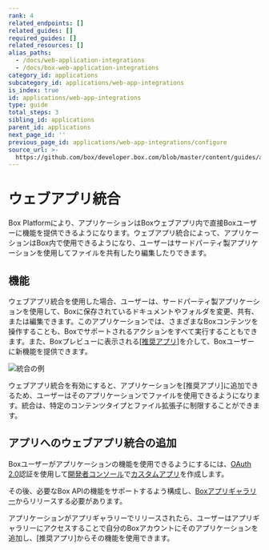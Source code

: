 ```yaml
---
rank: 4
related_endpoints: []
related_guides: []
required_guides: []
related_resources: []
alias_paths:
  - /docs/web-application-integrations
  - /docs/box-web-application-integrations
category_id: applications
subcategory_id: applications/web-app-integrations
is_index: true
id: applications/web-app-integrations
type: guide
total_steps: 3
sibling_id: applications
parent_id: applications
next_page_id: ''
previous_page_id: applications/web-app-integrations/configure
source_url: >-
  https://github.com/box/developer.box.com/blob/master/content/guides/applications/web-app-integrations/index.md
---
```

# ウェブアプリ統合

Box Platformにより、アプリケーションはBoxウェブアプリ内で直接Boxユーザーに機能を提供できるようになります。ウェブアプリ統合によって、アプリケーションはBox内で使用できるようになり、ユーザーはサードパーティ製アプリケーションを使用してファイルを共有したり編集したりできます。

## 機能

ウェブアプリ統合を使用した場合、ユーザーは、サードパーティ製アプリケーションを使用して、Boxに保存されているドキュメントやフォルダを変更、共有、または編集できます。このアプリケーションでは、さまざまなBoxコンテンツを操作することも、Boxでサポートされるアクションをすべて実行することもできます。また、Boxプレビューに表示される\[[推奨アプリ][recommended-apps]]を介して、Boxユーザーに新機能を提供できます。

<ImageFrame border shadow width="600" center>

![統合の例](../images/recommended-apps-preview.png)

</ImageFrame>

ウェブアプリ統合を有効にすると、アプリケーションを\[推奨アプリ]に追加できるため、ユーザーはそのアプリケーションでファイルを使用できるようになります。統合は、特定のコンテンツタイプとファイル拡張子に制限することができます。

## アプリへのウェブアプリ統合の追加

Boxユーザーがアプリケーションの機能を使用できるようにするには、[OAuth 2.0][oauth2]認証を使用して[開発者コンソール][devconsole]で[カスタムアプリ][custom-app]を作成します。

その後、必要なBox APIの機能をサポートするよう構成し、[Boxアプリギャラリー][app-gallery]からリリースする必要があります。

アプリケーションがアプリギャラリーでリリースされたら、ユーザーはアプリギャラリーにアクセスすることで自分のBoxアカウントにそのアプリケーションを追加し、\[推奨アプリ]からその機能を使用できます。

[app-gallery]: g://applications/app-gallery

[custom-app]: g://applications/custom-apps/oauth2-setup

[oauth2]: g://authentication/oauth2

[devconsole]: https://app.box.com/developers/console

[recommended-apps]: https://community.box.com/t5/Organizing-and-Tracking-Content/Installing-Recommended-Apps-in-your-Enterprise/ta-p/80134
